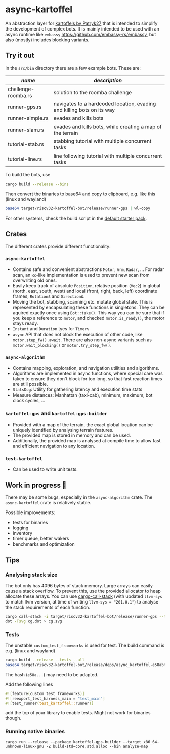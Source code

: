 # async-kartoffel

An abstraction layer for [kartoffels by Patryk27](https://codeberg.org/pwy/kartoffels) that is
intended to simplify the development of complex bots. It is mainly intended to be used with an async
runtime like `embassy` https://github.com/embassy-rs/embassy, but also (mostly) includes blocking variants.

## Try it out

In the `src/bin` directory there are a few example bots. These are:

| *name* | *description* |
|--------|---------------|
| challenge-roomba.rs | solution to the roomba challenge |
| runner-gps.rs | navigates to a hardcoded location, evading and killing bots on its way |
| runner-simple.rs | evades and kills bots |
| runner-slam.rs | evades and kills bots, while creating a map of the terrain |
| tutorial-stab.rs | stabbing tutorial with multiple concurrent tasks |
| tutorial-line.rs | line following tutorial with multiple concurrent tasks |

To build the bots, use
```bash
cargo build --release --bins
```
Then convert the binaries to base64 and copy to clipboard, e.g. like this (linux and wayland)
```bash
base64 target/riscv32-kartoffel-bot/release/runner-gps | wl-copy
```
For other systems, check the build script in the [default starter pack](https://github.com/Patryk27/kartoffel/).

## Crates

The different crates provide different functionality:

### `async-kartoffel`
- Contains safe and convenient abstractions `Motor`, `Arm`, `Radar`, ... For radar scan,
  an `Rc`-like implementation is used to prevent new scan from overwriting old ones.
- Easily keep track of absolute `Position`, relative position (`Vec2`) in global (north, east,
  south, west) and local (front, right, back, left) coordinate frames, `Rotation`s and `Direction`s.
- Moving the bot, stabbing, scanning etc. mutate global state. This is
  represented by encapsulating these functions in singletons. They can be aquired
  exactly once using `Bot::take()`. This way you can be sure that if you keep a
  reference to `motor`, and checked `motor.is_ready()`, the motor stays ready.
- `Instant` and `Duration` tyes for `Timer`s
- `async` API that does not block the execution of other code, like `motor.step_fw().await`. There
  are also non-async variants such as `motor.wait_blocking()` or `motor.try_step_fw()`.

### `async-algorithm`
- Contains mapping, exploration, and navigation utilities and algorithms.
- Algorithms are implemented in async functions, where special care was taken to ensure they don't
  block for too long, so that fast reaction times are still possible.
- `StatsDog`: Utility for gathering latency and execution time stats
- Measure distances: Manhattan (taxi-cab), minimum, maximum, bot clock cycles, ...

### `kartoffel-gps` and `kartoffel-gps-builder`
- Provided with a map of the terrain, the exact global location can be uniquely identified by
  analysing terrain features.
- The provided map is stored in memory and can be used.
- Additionally, the provided map is analysed at compile time to allow fast and efficient navigation
  to any location.

### `test-kartoffel`
- Can be used to write unit tests.

## Work in progress 🚧

There may be some bugs, especially in the `async-algorithm` crate. The `async-kartoffel` crate is
relatively stable.

Possible improvements:
- tests for binaries
- logging
- inventory
- timer queue, better wakers
- benchmarks and optimization

## Tips
### Analysing stack size
The bot only has 4096 bytes of stack memory. Large arrays can easily cause a stack overflow. To
prevent this, use the provided allocator to heap allocate these arrays. You can use
[cargo-call-stack](https://github.com/Dirbaio/cargo-call-stack)  (with updated ```llvm-sys``` to
match llvm version, at time of writing `llvm-sys = "201.0.1"`) to analyse the stack requirements of
each function.

```bash
cargo call-stack -i target/riscv32-kartoffel-bot/release/runner-gps --target riscv32-unknown-none -v > cg.dot
dot -Tsvg cg.dot > cg.svg
```

### Tests

The unstable `custom_test_frameworks` is used for test. The build command is e.g. (linux and wayland)
```bash
cargo build --release --tests --all
base64 target/riscv32-kartoffel-bot/release/deps/async_kartoffel-e58abfc84af62516 | wl-copy
```
The hash (`e58a...`) may need to be adapted.

Add the following lines 
```rust
#![feature(custom_test_frameworks)]
#![reexport_test_harness_main = "test_main"]
#![test_runner(test_kartoffel::runner)]
```
add the top of your library to enable tests. Might not work for binaries though.

### Running native binaries
```cargo run --release --package kartoffel-gps-builder --target x86_64-unknown-linux-gnu -Z build-std=core,std,alloc --bin analyze-map```

